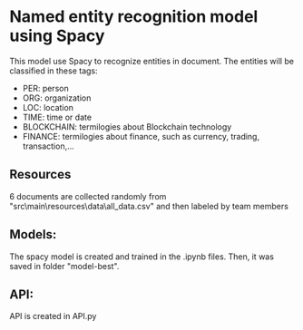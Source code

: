 # Named entity recognition model using Spacy 
This model use Spacy to recognize entities in document. The entities will be classified in these tags: 
- PER: person 
- ORG: organization 
- LOC: location
- TIME: time or date
- BLOCKCHAIN: termilogies about Blockchain technology 
- FINANCE: termilogies about finance, such as currency, trading, transaction,...

## Resources 
6 documents are collected randomly from "src\main\resources\data\all_data.csv" and then labeled by team members

## Models: 
The spacy model is created and trained in the .ipynb files. Then, it was saved in folder "model-best". 

## API: 
API is created in API.py
